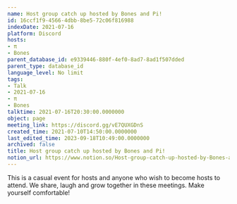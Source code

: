 ```yaml
---
name: Host group catch up hosted by Bones and Pi!
id: 16ccf1f9-4566-4dbb-8be5-72c06f816988
indexDate: 2021-07-16
platform: Discord
hosts:
- π
- Bones
parent_database_id: e9339446-880f-4ef0-8ad7-8ad1f507dded
parent_type: database_id
language_level: No limit
tags:
- Talk
- 2021-07-16
- π
- Bones
talktime: 2021-07-16T20:30:00.0000000
object: page
meeting_link: https://discord.gg/vE7QUXGDnS
created_time: 2021-07-10T14:50:00.0000000
last_edited_time: 2023-09-18T10:49:00.0000000
archived: false
title: Host group catch up hosted by Bones and Pi!
notion_url: https://www.notion.so/Host-group-catch-up-hosted-by-Bones-and-Pi-16ccf1f945664dbb8be572c06f816988
---
```


This is a casual event for hosts and anyone who wish to become hosts to attend.  We share, laugh and grow together in these meetings.  Make yourself comfortable!






